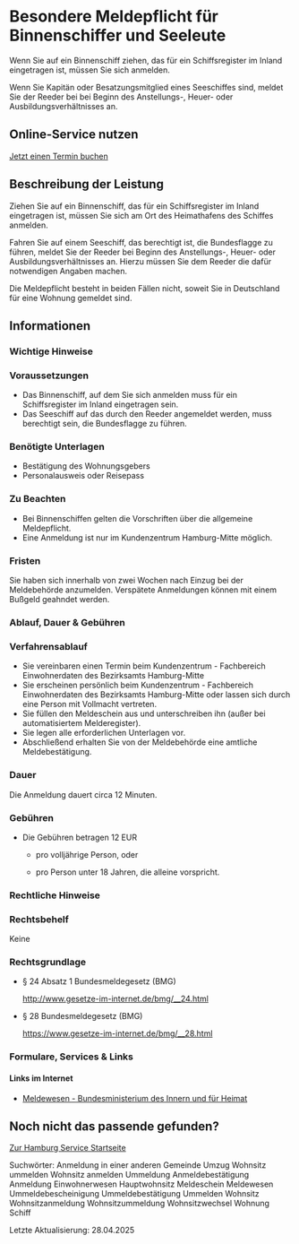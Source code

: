 




Besondere Meldepflicht für Binnenschiffer und Seeleute
======================================================

Wenn Sie auf ein Binnenschiff ziehen, das für ein Schiffsregister im Inland eingetragen ist, müssen Sie sich anmelden.
  
Wenn Sie Kapitän oder Besatzungsmitglied eines Seeschiffes sind, meldet Sie der Reeder bei bei Beginn des Anstellungs-, Heuer- oder Ausbildungsverhältnisses an.

Online-Service nutzen
---------------------

[Jetzt einen Termin buchen](https://serviceportal.hamburg.de/HamburgGateway/FVP/FV/Bezirke/DigiTermin/Behoerde/Auswahl?mandantId=1)

Beschreibung der Leistung
-------------------------

Ziehen Sie auf ein Binnenschiff, das für ein Schiffsregister im Inland eingetragen ist, müssen Sie sich am Ort des Heimathafens des Schiffes anmelden.
  
  
Fahren Sie auf einem Seeschiff, das berechtigt ist, die Bundesflagge zu führen, meldet Sie der Reeder bei Beginn des Anstellungs-, Heuer- oder Ausbildungsverhältnisses an. Hierzu müssen Sie dem Reeder die dafür notwendigen Angaben machen.
  
  
Die Meldepflicht besteht in beiden Fällen nicht, soweit Sie in Deutschland für eine Wohnung gemeldet sind.

Informationen
-------------

### Wichtige Hinweise

### Voraussetzungen

* Das Binnenschiff, auf dem Sie sich anmelden muss für ein Schiffsregister im Inland eingetragen sein.
* Das Seeschiff auf das durch den Reeder angemeldet werden, muss berechtigt sein, die Bundesflagge zu führen.

### Benötigte Unterlagen

* Bestätigung des Wohnungsgebers
* Personalausweis oder Reisepass

### Zu Beachten

* Bei Binnenschiffen gelten die Vorschriften über die allgemeine Meldepflicht.
* Eine Anmeldung ist nur im Kundenzentrum Hamburg-Mitte möglich.

### Fristen

Sie haben sich innerhalb von zwei Wochen nach Einzug bei der Meldebehörde anzumelden. Verspätete Anmeldungen können mit einem Bußgeld geahndet werden.

### Ablauf, Dauer & Gebühren

### Verfahrensablauf

* Sie vereinbaren einen Termin beim Kundenzentrum - Fachbereich Einwohnerdaten des Bezirksamts Hamburg-Mitte
* Sie erscheinen persönlich beim Kundenzentrum - Fachbereich Einwohnerdaten des Bezirksamts Hamburg-Mitte oder lassen sich durch eine Person mit Vollmacht vertreten.
* Sie füllen den Meldeschein aus und unterschreiben ihn (außer bei automatisiertem Melderegister).
* Sie legen alle erforderlichen Unterlagen vor.
* Abschließend erhalten Sie von der Meldebehörde eine amtliche Meldebestätigung.

### Dauer

Die Anmeldung dauert circa 12 Minuten.

### Gebühren

  
* Die Gebühren betragen 12 EUR  
    
  + pro volljährige Person, oder
    
  + pro Person unter 18 Jahren, die alleine vorspricht.

### Rechtliche Hinweise

### Rechtsbehelf

Keine

### Rechtsgrundlage

  
* § 24 Absatz 1 Bundesmeldegesetz (BMG)  
    
  <http://www.gesetze-im-internet.de/bmg/__24.html>
  
* § 28 Bundesmeldegesetz (BMG)  
    
  <https://www.gesetze-im-internet.de/bmg/__28.html>

### Formulare, Services & Links

#### Links im Internet

* [Meldewesen - Bundesministerium des Innern und für Heimat](https://www.bmi.bund.de/DE/themen/moderne-verwaltung/verwaltungsrecht/meldewesen/meldewesen-node.html)

Noch nicht das passende gefunden?
---------------------------------

 [Zur Hamburg Service Startseite](/service/)

Suchwörter: Anmeldung in einer anderen Gemeinde Umzug Wohnsitz ummelden Wohnsitz anmelden Ummeldung Anmeldebestätigung Anmeldung Einwohnerwesen Hauptwohnsitz Meldeschein Meldewesen Ummeldebescheinigung Ummeldebestätigung Ummelden Wohnsitz Wohnsitzanmeldung Wohnsitzummeldung Wohnsitzwechsel Wohnung Schiff

Letzte Aktualisierung: 28.04.2025

